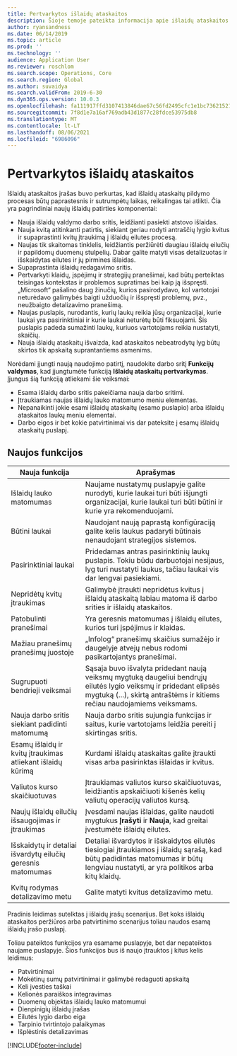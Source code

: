 ```yaml
---
title: Pertvarkytos išlaidų ataskaitos
description: Šioje temoje pateikta informacija apie išlaidų ataskaitos įrašo pertvarkytą patirtį.
author: ryansandness
ms.date: 06/14/2019
ms.topic: article
ms.prod: ''
ms.technology: ''
audience: Application User
ms.reviewer: roschlom
ms.search.scope: Operations, Core
ms.search.region: Global
ms.author: suvaidya
ms.search.validFrom: 2019-6-30
ms.dyn365.ops.version: 10.0.3
ms.openlocfilehash: fa111917ffd3107413846dae67c56fd2495cfc1e1bc7362152138efd7bf3b869
ms.sourcegitcommit: 7f8d1e7a16af769adb43d1877c28fdce53975db8
ms.translationtype: MT
ms.contentlocale: lt-LT
ms.lasthandoff: 08/06/2021
ms.locfileid: "6986096"
---
```

# <a name="redesigned-expense-reports"></a>Pertvarkytos išlaidų ataskaitos

Išlaidų ataskaitos įrašas buvo perkurtas, kad išlaidų ataskaitų pildymo procesas būtų paprastesnis ir sutrumpėtų laikas, reikalingas tai atlikti. Čia yra pagrindiniai naujų išlaidų patirties komponentai:

- Nauja išlaidų valdymo darbo sritis, leidžianti pasiekti atstovo išlaidas.
- Nauja kvitą atitinkanti patirtis, siekiant geriau rodyti antraščių lygio kvitus ir supaprastinti kvitų įtraukimą į išlaidų eilutes procesą.
- Naujas tik skaitomas tinklelis, leidžiantis peržiūrėti daugiau išlaidų eilučių ir papildomų duomenų stulpelių. Dabar galite matyti visas detalizuotas ir išskaidytas eilutes ir jų pirmines išlaidas.
- Supaprastinta išlaidų redagavimo sritis.
- Pertvarkyti klaidų, įspėjimų ir strategijų pranešimai, kad būtų perteiktas teisingas kontekstas ir problemos supratimas bei kaip ją išspręsti. „Microsoft“ pašalino daug žinučių, kurios pasirodydavo, kol vartotojai neturėdavo galimybės baigti užduočių ir išspręsti problemų, pvz., neužbaigto detalizavimo pranešimą.
- Naujas puslapis, nurodantis, kurių laukų reikia jūsų organizacijai, kurie laukai yra pasirinktiniai ir kurie laukai neturėtų būti fiksuojami. Šis puslapis padeda sumažinti laukų, kuriuos vartotojams reikia nustatyti, skaičių.
- Nauja išlaidų ataskaitų išvaizda, kad ataskaitos nebeatrodytų lyg būtų skirtos tik apskaitą suprantantiems asmenims.

Norėdami įjungti naują naudojimo patirtį, naudokite darbo sritį **Funkcijų valdymas**, kad įjungtumėte funkciją **Išlaidų ataskaitų pertvarkymas**. Įjungus šią funkciją atliekami šie veiksmai:

- Esama išlaidų darbo sritis pakeičiama nauja darbo sritimi.
- Įtraukiamas naujas išlaidų lauko matomumo meniu elementas.
- Nepanaikinti jokie esami išlaidų ataskaitų (esamo puslapio) arba išlaidų ataskaitos laukų meniu elementai.
- Darbo eigos ir bet kokie patvirtinimai vis dar pateksite į esamų išlaidų ataskaitų puslapį.

## <a name="new-features"></a>Naujos funkcijos

| Nauja funkcija | Aprašymas |
|---|----|
| Išlaidų lauko matomumas | Naujame nustatymų puslapyje galite nurodyti, kurie laukai turi būti išjungti organizacijai, kurie laukai turi būti būtini ir kurie yra rekomenduojami. |
| Būtini laukai | Naudojant naują paprastą konfigūraciją galite kelis laukus padaryti būtinais nenaudojant strategijos sistemos. |
| Pasirinktiniai laukai | Pridedamas antras pasirinktinių laukų puslapis. Tokiu būdu darbuotojai nesijaus, lyg turi nustatyti laukus, tačiau laukai vis dar lengvai pasiekiami. |
| Nepridėtų kvitų įtraukimas | Galimybė įtraukti nepridėtus kvitus į išlaidų ataskaitą labiau matoma iš darbo srities ir išlaidų ataskaitos. |
| Patobulinti pranešimai | Yra geresnis matomumas į išlaidų eilutes, kurios turi įspėjimus ir klaidas. |
| Mažiau pranešimų pranešimų juostoje| „Infolog“ pranešimų skaičius sumažėjo ir daugelyje atvejų nebus rodomi pasikartojantys pranešimai. |
| Sugrupuoti bendrieji veiksmai | Sąsaja buvo išvalyta pridedant naują veiksmų mygtuką daugeliui bendrųjų eilutės lygio veiksmų ir pridedant elipsės mygtuką (...), skirtą antraštėms ir kitiems rečiau naudojamiems veiksmams. |
| Nauja darbo sritis siekiant padidinti matomumą | Nauja darbo sritis sujungia funkcijas ir saitus, kurie vartotojams leidžia pereiti į skirtingas sritis. |
| Esamų išlaidų ir kvitų įtraukimas atliekant išlaidų kūrimą | Kurdami išlaidų ataskaitas galite įtraukti visas arba pasirinktas išlaidas ir kvitus. |
| Valiutos kurso skaičiuotuvas | Įtraukiamas valiutos kurso skaičiuotuvas, leidžiantis apskaičiuoti kišenės kelių valiutų operacijų valiutos kursą. |
| Naujų išlaidų eilučių išsaugojimas ir įtraukimas | Įvesdami naujas išlaidas, galite naudoti mygtukus **Įrašyti** ir **Nauja**, kad greitai įvestumėte išlaidų eilutes. |
| Išskaidytų ir detaliai išvardytų eilučių geresnis matomumas | Detaliai išvardytos ir išskaidytos eilutės tiesiogiai įtraukiamos į išlaidų sąrašą, kad būtų padidintas matomumas ir būtų lengviau nustatyti, ar yra politikos arba kitų klaidų. |
| Kvitų rodymas detalizavimo metu | Galite matyti kvitus detalizavimo metu. |

Pradinis leidimas sutelktas į išlaidų įrašų scenarijus. Bet koks išlaidų ataskaitos peržiūros arba patvirtinimo scenarijus toliau naudos esamą išlaidų įrašo puslapį.

Toliau pateiktos funkcijos yra esamame puslapyje, bet dar nepateiktos naujame puslapyje. Šios funkcijos bus iš naujo įtrauktos į kitus kelis leidimus:

- Patvirtinimai
- Mokėtinų sumų patvirtinimai ir galimybė redaguoti apskaitą
- Keli įvesties taškai
- Kelionės paraiškos integravimas
- Duomenų objektas išlaidų lauko matomumui
- Dienpinigių išlaidų įrašas
- Eilutės lygio darbo eiga
- Tarpinio tvirtintojo palaikymas
- Išplėstinis detalizavimas


[!INCLUDE[footer-include](../includes/footer-banner.md)]